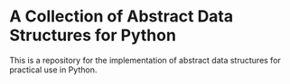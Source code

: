 # A Collection of Abstract Data Structures for Python

This is a repository for the implementation of abstract data structures for practical use in Python.
